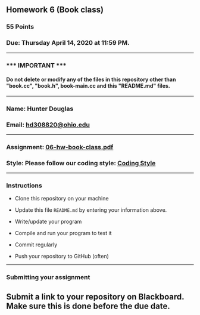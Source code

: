 ## Homework 6 (Book class)

### 55 Points

### Due: Thursday April 14, 2020 at 11:59 PM.

---
### *** IMPORTANT ***
#### Do not delete or modify any of the files in this repository other than "book.cc", "book.h", book-main.cc and this "README.md" files.

---

### Name: Hunter Douglas

### Email: hd308820@ohio.edu

---

### Assignment: [06-hw-book-class.pdf](06-hw-book-class.pdf)

### Style: Please follow our coding style: [Coding Style](https://github.com/nasseef/cs2400/blob/master/docs/coding-style.md)

---

### Instructions

- Clone this repository on your machine

- Update this file `README.md` by entering your information above.
- Write/update your program

- Compile and run your program to test it

- Commit regularly

- Push your repository to GitHub (often)

---

### Submitting your assignment

**Submit a link to your repository on Blackboard. Make sure this is done before the due date.**
---